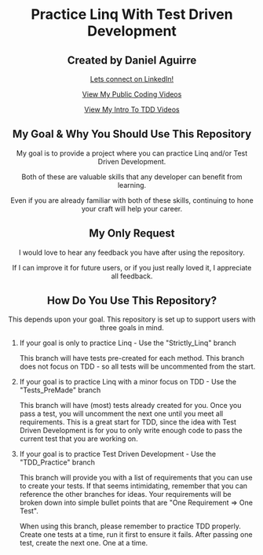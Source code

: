 
<h1 align="center"> Practice Linq With Test Driven Development </h1>

<h2 align="center"> Created by Daniel Aguirre </h2>
<p align="center"><a href="https://www.linkedin.com/in/daniel-aguirre-/">Lets connect on LinkedIn!</a></p>
<p align="center"><a href="https://drive.google.com/drive/folders/1O9n09P9O6YiDrPapbquSuq5WP0J4jGeP?usp=sharing">View My Public Coding Videos</a></p>
<p align="center"><a href="https://drive.google.com/drive/folders/1OU6cIBteGs50pT0EFf69pdqEK1m53bAZ?usp=sharing">View My Intro To TDD Videos</a></p>

<h2 align="center"> My Goal & Why You Should Use This Repository </h2>
<p align="center"> My goal is to provide a project where you can practice Linq and/or Test Driven Development. </p>
<p align="center"> Both of these are valuable skills that any developer can benefit from learning.</p>
<p align="center"> Even if you are already familiar with both of these skills, continuing to hone your craft will help your career.</p>

<h2 align="center"> My Only Request </h2>
<p align="center"> I would love to hear any feedback you have after using the repository. </p>
<p align="center"> If I can improve it for future users, or if you just really loved it, I appreciate all feedback. </p>

<h2 align="center"> How Do You Use This Repository? </h2>
<p align="center"> This depends upon your goal. This repository is set up to support users with three goals in mind.</p>
<p align="center"><ol>
<li>If your goal is only to practice Linq - Use the "Strictly_Linq" branch</li>
<p margin-inline: 5px 0px 10px 0px>This branch will have tests pre-created for each method. This branch does not focus on TDD - so all tests will be uncommented from the start.</p>
<li>If your goal is to practice Linq with a minor focus on TDD - Use the "Tests_PreMade" branch</li>
<p margin-inline: 5px 0px 10px 0px>This branch will have (most) tests already created for you. Once you pass a test, you will uncomment the next one until you meet all requirements. This is a great start for TDD, since the idea with Test Driven Development is for you to only write enough code to pass the current test that you are working on.</p>
<li>If your goal is to practice Test Driven Development - Use the "TDD_Practice" branch</li>
<p margin-inline: 5px 0px 0px 0px>This branch will provide you with a list of requirements that you can use to create your tests. If that seems intimidating, remember that you can reference the other branches for ideas. Your requirements will be broken down into simple bullet points that are "One Requirement => One Test".</p>
<p margin-inline: 3px 0px 10px 0px>When using this branch, please remember to practice TDD properly. Create one tests at a time, run it first to ensure it fails. After passing one test, create the next one. One at a time.</p>
</ol><p>
